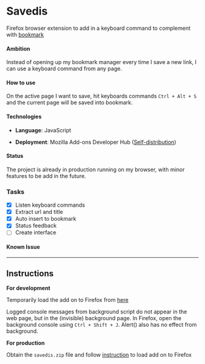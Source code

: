 
# Savedis

Firefox browser extension to add in a keyboard command to complement with [bookmark](https://github.com/yatw/bookmark)
  
  
#### Ambition

Instead of opening up my bookmark manager every time I save a new link, I can use a keyboard command from any page.

#### How to use

 On the active page I want to save, hit keyboards commands `Ctrl + Alt + S` and the current page will be saved into bookmark.

#### Technologies


-  **Language**: JavaScript

-  **Deployment**: Mozilla Add-ons Developer Hub ([Self-distribution](https://developer.mozilla.org/en-US/docs/Mozilla/Add-ons/Distribution/Submitting_an_add-on#Self-distribution))

#### Status

The project is already in production running on my browser, with minor features to be add in the future.


### Tasks

- [x] Listen keyboard commands
- [x] Extract url and title
- [x] Auto insert to bookmark
- [x] Status feedback
- [ ] Create interface
  
#### Known Issue

 ---
  
  
## Instructions

  

**For development**

Temporarily load the add on to Firefox from [here](about:debugging)


Logged console messages from background script do not appear in the web page, but in the (invisible) background page. In Firefox, open the background console using `Ctrl + Shift + J`. Alert() also has no effect from background.
 
**For production**

Obtain the `savedis.zip` file and follow [instruction](https://developer.mozilla.org/en-US/docs/Mozilla/Add-ons/WebExtensions/Distribution_options/Sideloading_add-ons#Using_Install_Add-on_From_File) to load add on to Firefox

